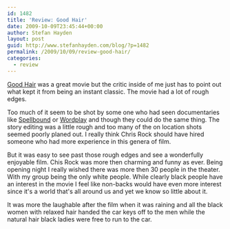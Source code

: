 ```yaml
---
id: 1482
title: 'Review: Good Hair'
date: 2009-10-09T23:45:44+00:00
author: Stefan Hayden
layout: post
guid: http://www.stefanhayden.com/blog/?p=1482
permalink: /2009/10/09/review-good-hair/
categories:
  - review
---
```

<a href="http://www.rottentomatoes.com/m/good_hair/">Good Hair</a> was a great movie but the critic inside of me just has to point out what kept it from being an instant classic. The movie had a lot of rough edges. 

Too much of it seem to be shot by some one who had seen documentaries like <a href="http://www.amazon.com/Spellbound-Angela-Arenivar/dp/B0000WN13Q/stefanhayden-20">Spellbound</a> or <a href="http://www.amazon.com/Wordplay-Will-Shortz/dp/B000HLDFR2/stefanhayden-20">Wordplay</a> and though they could do the same thing. The story editing was a little rough and too many of the on location shots seemed poorly planed out. I really think Chris Rock should have hired someone who had more experience in this genera of film.

But it was easy to see past those rough edges and see a wonderfully enjoyable film. Chis Rock was more then charming and funny as ever. Being opening night I really wished there was more then 30 people in the theater. With my group being the only white people. While clearly black people have an interest in the movie I feel like non-backs would have even more interest since it's a world that's all around us and yet we know so little about it.

It was more the laughable after the film when it was raining and all the black women with relaxed hair handed the car keys off to the men while the natural hair black ladies were free to run to the car.